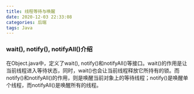 ```yaml
---
title: 线程等待与唤醒
date: 2020-12-03 22:33:08
categories: 后端
tags: Java
---
```


### wait(), notify(), notifyAll()介绍

在Object.java中，定义了wait(), notify()和notifyAll()等接口。wait()的作用是让当前线程进入等待状态，同时，wait()也会让当前线程释放它所持有的锁。而notify()和notifyAll()的作用，则是唤醒当前对象上的等待线程；notify()是唤醒单个线程，而notifyAll()是唤醒所有的线程。
